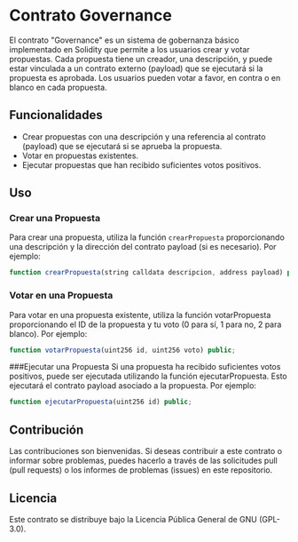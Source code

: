 # Contrato Governance


El contrato "Governance" es un sistema de gobernanza básico implementado en Solidity que permite a los usuarios crear y votar propuestas. Cada propuesta tiene un creador, una descripción, y puede estar vinculada a un contrato externo (payload) que se ejecutará si la propuesta es aprobada. Los usuarios pueden votar a favor, en contra o en blanco en cada propuesta.

## Funcionalidades

- Crear propuestas con una descripción y una referencia al contrato (payload) que se ejecutará si se aprueba la propuesta.
- Votar en propuestas existentes.
- Ejecutar propuestas que han recibido suficientes votos positivos.

## Uso

### Crear una Propuesta

Para crear una propuesta, utiliza la función `crearPropuesta` proporcionando una descripción y la dirección del contrato payload (si es necesario). Por ejemplo:

``` javascript
function crearPropuesta(string calldata descripcion, address payload) public;
```

### Votar en una Propuesta
Para votar en una propuesta existente, utiliza la función votarPropuesta proporcionando el ID de la propuesta y tu voto (0 para sí, 1 para no, 2 para blanco). Por ejemplo:

``` javascript
function votarPropuesta(uint256 id, uint256 voto) public;
```

###Ejecutar una Propuesta
Si una propuesta ha recibido suficientes votos positivos, puede ser ejecutada utilizando la función ejecutarPropuesta. Esto ejecutará el contrato payload asociado a la propuesta. Por ejemplo:

``` javascript
function ejecutarPropuesta(uint256 id) public;
```

## Contribución
Las contribuciones son bienvenidas. Si deseas contribuir a este contrato o informar sobre problemas, puedes hacerlo a través de las solicitudes pull (pull requests) o los informes de problemas (issues) en este repositorio.

## Licencia
Este contrato se distribuye bajo la Licencia Pública General de GNU (GPL-3.0).
